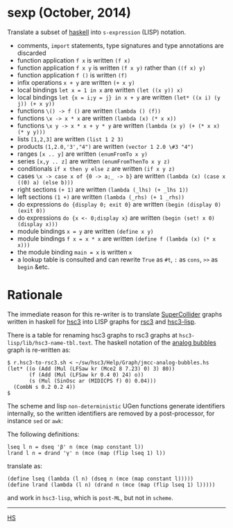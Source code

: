 # sexp (October, 2014)

Translate a subset of [haskell](http://haskell.org) into `s-expression` (LISP) notation.

- comments, `import` statements, type signatures and type annotations are discarded
- function application `f x` is written `(f x)`
- function application `f x y` is written `(f x y)` rather than `((f x) y)`
- function application `f ()` is written `(f)`
- infix operations `x + y` are written `(+ x y)`
- local bindings `let x = 1 in x` are written `(let ((x y)) x)`
- local bindings `let {x = i;y = j} in x + y` are written `(let* ((x i) (y j)) (+ x y))`
- functions `\() -> f ()` are written `(lambda () (f))`
- functions `\x -> x * x` are written `(lambda (x) (* x x))`
- functions `\x y -> x * x + y * y` are written `(lambda (x y) (+ (* x x) (* y y)))`
- lists `[1,2,3]` are written `(list 1 2 3)`
- products `(1,2.0,'3',"4")` are written `(vector 1 2.0 \#3 "4")`
- ranges `[x .. y]` are written `(enumFromTo x y)`
- series `[x,y .. z]` are written `(enumFromThenTo x y z)`
- conditionals `if x then y else z` are written `(if x y z)`
- cases `\x -> case x of {0 -> a;_ -> b}` are written `(lambda (x) (case x ((0) a) (else b)))`
- right sections `(+ 1)` are written `(lambda (_lhs) (+ _lhs 1))`
- left sections `(1 +)` are written `(lambda (_rhs) (+ 1 _rhs))`
- do expressions `do {display 0; exit 0}` are written `(begin (display 0) (exit 0))`
- do expressions `do {x <- 0;display x}` are written `(begin (set! x 0) (display x)))`
- module bindings `x = y` are written `(define x y)`
- module bindings `f x = x * x` are written `(define f (lambda (x) (* x x)))`
- the module binding `main = x` is written `x`
- a lookup table is consulted and can rewrite `True` as `#t`, `:` as `cons`, `>>` as `begin` &etc.

# Rationale

The immediate reason for this re-writer is to translate
[SuperCollider](http://audiosynth.com) graphs written in haskell for
[hsc3](?t=hsc3) into LISP graphs for [rsc3](?r=rsc3) and [hsc3-lisp](?t=hsc3-lisp).

There is a table for renaming hsc3 graphs to rsc3 graphs at
`hsc3-lisp/lib/hsc3-name-tbl.text`.  The haskell notation of the
[analog bubbles](?t=hsc3&e=Help/Graph/jmcc-analog-bubbles.hs) graph is
re-written as:

~~~~
$ r.hsc3-to-rsc3.sh < ~/sw/hsc3/Help/Graph/jmcc-analog-bubbles.hs
(let* ((o (Add (Mul (LFSaw kr (Mce2 8 7.23) 0) 3) 80))
       (f (Add (Mul (LFSaw kr 0.4 0) 24) o))
       (s (Mul (SinOsc ar (MIDICPS f) 0) 0.04)))
  (CombN s 0.2 0.2 4))
$
~~~~

The scheme and lisp `non-deterministic` UGen functions generate
identifiers internally, so the written identifiers are removed by a
post-processor, for instance `sed` or `awk`:

The following definitions:

~~~~
lseq l n = dseq 'β' n (mce (map constant l))
lrand l n = drand 'γ' n (mce (map (flip lseq 1) l))
~~~~

translate as:

~~~~
(define lseq (lambda (l n) (dseq n (mce (map constant l)))))
(define lrand (lambda (l n) (drand n (mce (map (flip lseq 1) l)))))
~~~~

and work in `hsc3-lisp`, which is `post-ML`, but not in `scheme`.

* * *

[HS](?t=hsc3-lisp&e=Sound/SC3/Lisp/Haskell.hs)
